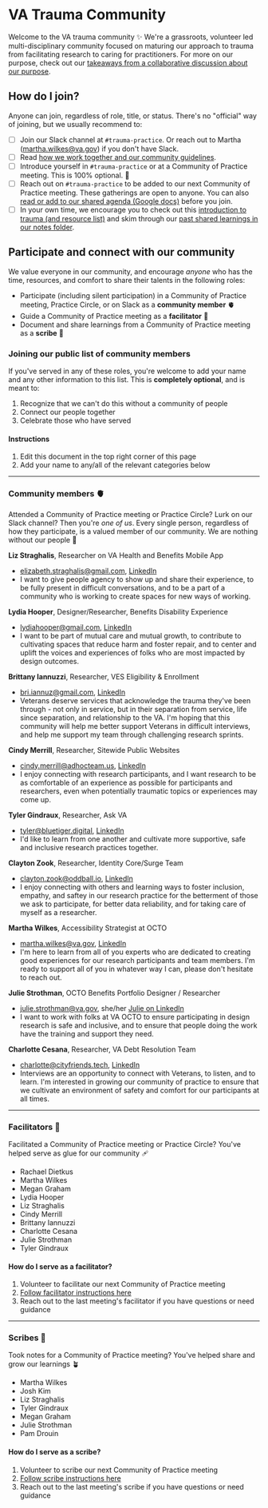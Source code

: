 # VA Trauma Community
Welcome to the VA trauma community ✨
We're a grassroots, volunteer led multi-disciplinary community focused on maturing our approach to trauma from facilitating research to caring for practitioners. 
For more on our purpose, check out our [takeaways from a collaborative discussion about our purpose](https://github.com/department-of-veterans-affairs/va.gov-team/blob/master/teams/shared-support/trauma/notes/2023-01-23.md#4-patterns-emerged-from-our-conversation-around-our-purpose-).

## How do I join?
Anyone can join, regardless of role, title, or status. There's no "official" way of joining, but we usually recommend to:
- [ ] Join our Slack channel at `#trauma-practice`. Or reach out to Martha (martha.wilkes@va.gov) if you don't have Slack.
- [ ] Read [how we work together and our community guidelines](https://github.com/department-of-veterans-affairs/va.gov-team/blob/master/teams/shared-support/trauma/community-guidelines.md).
- [ ] Introduce yourself in `#trauma-practice` or at a Community of Practice meeting. This is 100% optional. 💙
- [ ] Reach out on `#trauma-practice` to be added to our next Community of Practice meeting. These gatherings are open to anyone. You can also [read or add to our shared agenda (Google docs)](https://docs.google.com/document/d/1z5OsfMtlnVp-ntPUi3zPUzw__1mwECqR9bMJygN04h0/edit?usp=sharing) before you join.
- [ ] In your own time, we encourage you to check out this [introduction to trauma (and resource list)](https://docs.google.com/document/d/11W66cjxCgguF_ulVOxet-CszfJB3aTBl-OxJTEeloGg/edit?usp=sharing) and skim through our [past shared learnings in our notes folder](https://github.com/department-of-veterans-affairs/va.gov-team/tree/master/teams/shared-support/trauma/notes).

## Participate and connect with our community
We value everyone in our community, and encourage _anyone_ who has the time, resources, and comfort to share their talents in the following roles:
- Participate (including silent participation) in a Community of Practice meeting, Practice Circle, or on Slack as a **community member** 🫀
- Guide a Community of Practice meeting as a **facilitator** 👐
- Document and share learnings from a Community of Practice meeting as a **scribe** 📝

### Joining our public list of community members
If you've served in any of these roles, you're welcome to add your name and any other information to this list. This is **completely optional**, and is meant to:
1. Recognize that we can't do this without a community of people
2. Connect our people together
3. Celebrate those who have served

#### Instructions
1. Edit this document in the top right corner of this page 
2. Add your name to any/all of the relevant categories below

<hr/>

### Community members 🫀
Attended a Community of Practice meeting or Practice Circle? Lurk on our Slack channel? Then you're _one of us_. Every single person, regardless of how they participate, is a valued member of our community. We are nothing without our people 💙

<!--
**Name**, Role
- [Work email], [LinkedIn, personal website, etc](replace this with your url)
- [1 sentence on what brings you to this community]
-->

**Liz Straghalis**, Researcher on VA Health and Benefits Mobile App
- elizabeth.straghalis@gmail.com, [LinkedIn](https://www.linkedin.com/in/elizabeth-tutella-straghalis-b302343/)
- I want to give people agency to show up and share their experience, to be fully present in difficult conversations, and to be a part of a community who is working to create spaces for new ways of working.

**Lydia Hooper**, Designer/Researcher, Benefits Disability Experience 
- lydiahooper@gmail.com, [LinkedIn](https://www.linkedin.com/in/lydiahooper)
- I want to be part of mutual care and mutual growth, to contribute to cultivating spaces that reduce harm and foster repair, and to center and uplift the voices and experiences of folks who are most impacted by design outcomes.

**Brittany Iannuzzi**, Researcher, VES Eligibility & Enrollment
- bri.iannuz@gmail.com, [LinkedIn](https://www.linkedin.com/in/brittanyiannuzzi/)
- Veterans deserve services that acknowledge the trauma they've been through - not only in service, but in their separation from service, life since separation, and relationship to the VA. I'm hoping that this community will help me better support Veterans in difficult interviews, and help me support my team through challenging research sprints.

**Cindy Merrill**, Researcher, Sitewide Public Websites
- cindy.merrill@adhocteam.us, [LinkedIn](https://www.linkedin.com/in/cindymerrill/)
- I enjoy connecting with research participants, and I want research to be as comfortable of an experience as possible for participants and researchers, even when potentially traumatic topics or experiences may come up.

**Tyler Gindraux**, Researcher, Ask VA
- tyler@bluetiger.digital, [LinkedIn](https://www.linkedin.com/in/tylergindraux/)
- I'd like to learn from one another and cultivate more supportive, safe and inclusive research practices together.

**Clayton Zook**, Researcher, Identity Core/Surge Team
- clayton.zook@oddball.io, [LinkedIn](https://www.linkedin.com/in/czook/)
- I enjoy connecting with others and learning ways to foster inclusion, empathy, and saftey in our research practice for the betterment of those we ask to participate, for better data reliability, and for taking care of myself as a researcher.

**Martha Wilkes**, Accessibility Strategist at OCTO
- martha.wilkes@va.gov, [LinkedIn](https://www.linkedin.com/in/marthawilkes/)
- I'm here to learn from all of you experts who are dedicated to creating good experiences for our research participants and team members. I'm ready to support all of you in whatever way I can, please don't hesitate to reach out.

**Julie Strothman**, OCTO Benefits Portfolio Designer / Researcher
- julie.strothman@va.gov, she/her [Julie on LinkedIn](https://www.linkedin.com/in/jstrothman/)
- I want to work with folks at VA OCTO to ensure participating in design research is safe and inclusive, and to ensure that people doing the work have the training and support they need.

**Charlotte Cesana**, Researcher, VA Debt Resolution Team
- charlotte@cityfriends.tech, [LinkedIn](https://www.linkedin.com/in/charlottecesana/)
- Interviews are an opportunity to connect with Veterans, to listen, and to learn. I'm interested in growing our community of practice to ensure that we cultivate an environment of safety and comfort for our participants at all times. 

<hr/>

### Facilitators 👐
Facilitated a Community of Practice meeting or Practice Circle? You've helped serve as glue for our community 🩹

- Rachael Dietkus
- Martha Wilkes
- Megan Graham
- Lydia Hooper
- Liz Straghalis
- Cindy Merrill
- Brittany Iannuzzi
- Charlotte Cesana
- Julie Strothman
- Tyler Gindraux

#### How do I serve as a facilitator?
1. Volunteer to facilitate our next Community of Practice meeting
2. [Follow facilitator instructions here](https://github.com/department-of-veterans-affairs/va.gov-team/blob/master/teams/shared-support/trauma/facilitation-instructions.md)
3. Reach out to the last meeting's facilitator if you have questions or need guidance

<hr/>

### Scribes 📝
Took notes for a Community of Practice meeting? You've helped share and grow our learnings 🪴

- Martha Wilkes
- Josh Kim
- Liz Straghalis
- Tyler Gindraux
- Megan Graham
- Julie Strothman
- Pam Drouin

#### How do I serve as a scribe?
1. Volunteer to scribe our next Community of Practice meeting
2. [Follow scribe instructions here](https://github.com/department-of-veterans-affairs/va.gov-team/blob/master/teams/shared-support/trauma/facilitation-instructions.md)
3. Reach out to the last meeting's scribe if you have questions or need guidance

